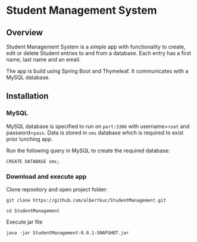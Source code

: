 # Student Management System

## Overview

Student Management System is a simple app with functionality to create, edit or delete Student entries to and from a database.
Each entry has a first name, last name and an email. 

The app is build using Spring Boot and Thymeleaf. 
It communicates with a MySQL database. 

## Installation

### MySQL

MySQL database is specified to run on `port:3306` with username=`root` and password=`pass`.
Data is stored in `sms` database which is required to exist prior lunching app. 

Run the following query in MySQL to create the required database:
```
CREATE DATABASE sms;
```

### Download and execute app

Clone repository and open project folder:
```
git clone https://github.com/albertkuc/StudentManagement.git

cd StudentManagement
```

Execute jar file
```
java -jar StudentManagement-0.0.1-SNAPSHOT.jar
```